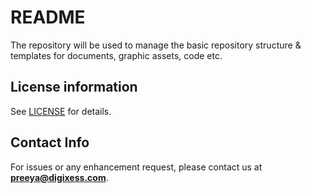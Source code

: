
# README

The repository will be used to manage the basic repository structure & templates for documents, graphic assets, code etc.

## License information

See [LICENSE](/LICENSE.md "License") for details.

## Contact Info

For issues or any enhancement request, please contact us at **[preeya@digixess.com](mailto:preeya@digixess.com?subject=repo%20basics)**.
